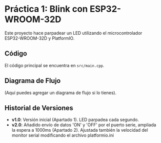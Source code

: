 # Práctica 1: Blink con ESP32-WROOM-32D

Este proyecto hace parpadear un LED utilizando el microcontrolador ESP32-WROOM-32D y PlatformIO.

## Código
El código principal se encuentra en `src/main.cpp`.

## Diagrama de Flujo
(Aquí puedes agregar un diagrama de flujo si lo tienes).

## Historial de Versiones

- **v1.0**: Versión inicial (Apartado 1). LED parpadea cada segundo.
- **v2.0**: Añadido envío de datos 'ON' y 'OFF' por el puerto serie, ampliada la espera a 1000ms (Apartado 2). Ajustada también la velocidad del monitor serial modificando el archivo platformio.ini